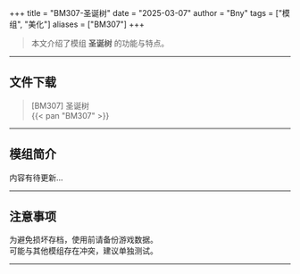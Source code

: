 +++
title = "BM307-圣诞树"
date = "2025-03-07"
author = "Bny"
tags = ["模组", "美化"]
aliases = ["BM307"]
+++

> 本文介绍了模组 **圣诞树** 的功能与特点。

---

## 文件下载

> [BM307] 圣诞树  
{{< pan "BM307" >}}  

---

## 模组简介

>  
内容有待更新...  

---

## 注意事项

>  
为避免损坏存档，使用前请备份游戏数据。  
可能与其他模组存在冲突，建议单独测试。  

---

